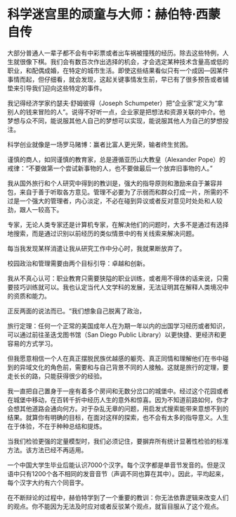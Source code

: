 # 科学迷宫里的顽童与大师：赫伯特$\cdot$西蒙自传

大部分普通人一辈子都不会有中彩票或者出车祸被撞残的经历。除去这些特例，人生就很像下棋。我们会有数百次作出选择的机会，才会选定某种技术含量高或低的职业，和配偶成婚，在特定的城市生活。即使这些结果看似只有一个成因—因某件事情而起，但仔细看，就会发现，这起关键事情发生前，早已有了很多预告或者铺垫来引导我们迎向这些特定的事件。

我记得经济学家约瑟夫·舒姆彼得（Joseph Schumpeter）把“企业家”定义为“拿别人的钱来冒险的人”。说得不好听一点，企业家是把想法和资源关联的中介。他梦想与众不同，能说服其他人自己的梦想可以实现，能说服其他人为自己的梦想投注。

科学创业就像是一场罗马赌博：赢者比富人更光荣，输者终生贫困。

谨慎的商人，如同谨慎的教育家，总是遵循亚历山大教皇（Alexander Pope）的戒律：“不要做第一个尝试新事物的人，也不要做最后一个放弃旧事物的人。”

我从国外旅行和个人研究中得到的教训是，强大的指导原则和激励来自于兼容并包，来自于善于听取各方意见。管理不必要为了示弱而和群众打成一片，所需的不过是一个强大的管理者，内心淡定，不必在碰到异议或者反对意见时处处和人较劲，跟人一较高下。

专家，无论人类专家还是计算机专家，在解决他们的问题时，大多不是通过有选择地搜索，而是通过识别以前经历的类似情景中的有关线索来解决问题。

每当我发现某样消遣让我从研究工作中分心时，我就果断放弃了。

校园政治和管理需要由两个目标引导：卓越和创新。

我从不真心认可：职业教育只需要狭隘的职业训练，或者用不得体的话来说，只需要技巧训练就可以。我也认定当代人文学科的发展，无法证明其在解释人类境况中的资质和能力。

正反两面的说法而已。“我们想象自己脱离了政治，

旅行定理：任何一个正常的美国成年人在为期一年以内的出国学习经历或者知识，可以通过前往圣迭戈图书馆（San Diego Public Library）以更快捷、更经济和更容易的方式学习。

但我愿意相信一个人在真正摆脱民族优越感的躯壳、真正同情和理解他们在书中碰到的异域文化的角色前，需要和与自己背景不同的人接触。这就是旅行的定理，要走长长的路，只能获得很少的经验。

我一直把自己置身于一座有着多个房间和无数分岔口的城堡中。经过这个花园或者在城堡中移动，在百转千折中经历人生的意外和惊喜。因为不知道前路如何，你才会想其他道路会通向何方。对于杂乱无章的问题，用启发式搜索能带来意想不到的结果。就算你有明确的目标，在面对这样的探索，也不会有太多的指导意义。人生在于体验，不在于种种总结和提炼。

当我们检验更强的定量模型时，我们必须记住，要摒弃所有统计显著性检验的标准方法。该方法已经不再适用。

一个中国大学生毕业后能认识7000个汉字。每个汉字都是单音节发音的。但是汉语中只有1200个各不相同的发音音节（声调不同也算在其中）。因此，平均起来，每个汉字大约有六个同音字。

在不断辩论的过程中，赫伯特学到了一个重要的教训：你无法依靠逻辑来改变人们的观点。你不能因为无法及时应对或者反驳某个观点，就盲目服从了这个观点。